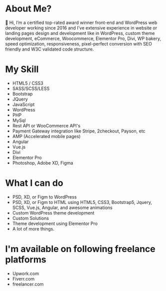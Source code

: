 # About Me?

👋 Hi, I’m a certified top-rated award winner front-end and WordPress web developer working since 2016 and I've extensive experience in website or landing pages design and development like in WordPress, custom theme development, eCommerce, Woocommerce, Elementor Pro, Divi, WP bakery, speed optimization, responsiveness, pixel-perfect conversion with SEO friendly and W3C validated code structure.

# My Skill

- HTML5 / CSS3
- SASS/SCSS/LESS
- Bootstrap
- JQuery
- JavaScript
- WordPress
- PHP
- MySql
- Rest API or WooCommerce API's
- Payment Gateway integration like Stripe, 2checkout, Payson, etc
- AMP (Accelerated mobile pages)
- Angular
- Vue.js
- Divi
- Elementor Pro
- Photoshop, Adobe XD, Figma

# What I can do

- PSD, XD, or Figm to WordPress
- PSD, XD, or Figm to HTML using HTML5, CSS3, Bootstrap5, Jquery, SCSS, Vue.js, Angular, and awesome animations
- Custom WordPress theme development
- Custom Solutions
- Theme development using Elementor Pro
- A lot of more things.

# I'm available on following freelance platforms

- Upwork.com
- Fiverr.com
- freelancer.com
